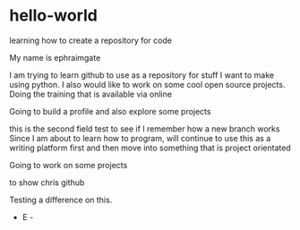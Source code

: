 # hello-world
learning how to create a repository for code 


  My name is ephraimgate
     
  I am trying to learn github to use as a repository for stuff I want to make using python.
  I also would like to work on some cool open source projects. Doing
  the training that is available via online
  
  Going to build a profile and also explore some projects
  
  this is the second field test to see if I remember how a new branch works
  Since I am about to learn how to program, will continue to use this as a  writing 
  platform first and then move into something that is project orientated 
  
  Going to work on some projects 
  
  to show chris github
  
  Testing a difference on this. 
   - E - 
